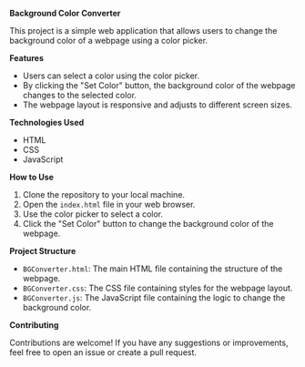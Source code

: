 **Background Color Converter**

This project is a simple web application that allows users to change the background color of a webpage using a color picker.

**Features**

- Users can select a color using the color picker.
- By clicking the "Set Color" button, the background color of the webpage changes to the selected color.
- The webpage layout is responsive and adjusts to different screen sizes.

**Technologies Used**

- HTML
- CSS
- JavaScript

**How to Use**

1. Clone the repository to your local machine.
2. Open the `index.html` file in your web browser.
3. Use the color picker to select a color.
4. Click the "Set Color" button to change the background color of the webpage.

**Project Structure**

- `BGConverter.html`: The main HTML file containing the structure of the webpage.
- `BGConverter.css`: The CSS file containing styles for the webpage layout.
- `BGConverter.js`: The JavaScript file containing the logic to change the background color.

**Contributing**

Contributions are welcome! If you have any suggestions or improvements, feel free to open an issue or create a pull request.
